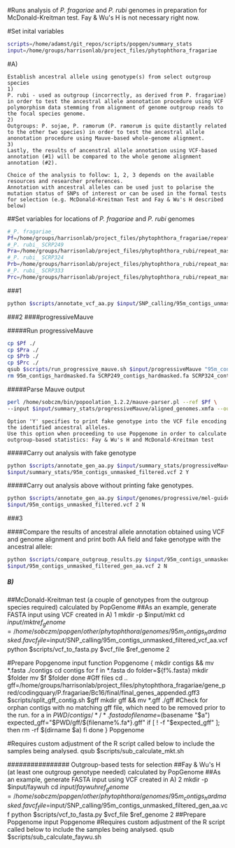 #Runs analysis of *P. fragariae* and *P. rubi* genomes in preparation for McDonald-Kreitman test. Fay & Wu's H is not necessary right now.

#Set inital variables

```bash
scripts=/home/adamst/git_repos/scripts/popgen/summary_stats
input=/home/groups/harrisonlab/project_files/phytophthora_fragariae
```

#A)

```
Establish ancestral allele using genotype(s) from select outgroup species
1)
P. rubi - used as outgroup (incorrectly, as derived from P. fragariae) in order to test the ancestral allele anonotation procedure using VCF polymorphism data stemming from alignment of genome outgroup reads to the focal species genome.
2)
Outgroups: P. sojae, P. ramorum (P. ramorum is quite distantly related to the other two species) in order to test the ancestral allele anonotation procedure using Mauve-based whole-genome alignment.
3)
Lastly, the results of ancenstral allele annotation using VCF-based annotation (#1) will be compared to the whole genome alignment annotation (#2).

Choice of the analysis to follow: 1, 2, 3 depends on the available resources and researcher preferences.
Annotation with ancestral alleles can be used just to polarise the mutation status of SNPs of interest or can be used in the formal tests for selection (e.g. McDonald-Kreitman Test and Fay & Wu's H described below)
```

##Set variables for locations of _P. fragariae_ and _P. rubi_ genomes

```bash
#_P. fragariae_
Pf=/home/groups/harrisonlab/project_files/phytophthora_fragariae/repeat_masked/P.fragariae/Bc16/filtered_contigs_repmask/95m_contigs_hardmasked.fa
#_P. rubi_ SCRP249
Pra=/home/groups/harrisonlab/project_files/phytophthora_rubi/repeat_masked/spades/P.rubi/SCRP249/filtered_contigs_repmask/SCRP249_contigs_hardmasked.fa
#_P. rubi_ SCRP324
Prb=/home/groups/harrisonlab/project_files/phytophthora_rubi/repeat_masked/spades/P.rubi/SCRP324/filtered_contigs_repmask/SCRP324_contigs_hardmasked.fa
#_P. rubi_ SCRP333
Prc=/home/groups/harrisonlab/project_files/phytophthora_rubi/repeat_masked/spades/P.rubi/SCRP333/filtered_contigs_repmask/SCRP333_contigs_hardmasked.fa
```

###1

```bash
python $scripts/annotate_vcf_aa.py $input/SNP_calling/95m_contigs_unmasked_filtered.vcf 2 SCRP249,,SCRP324,,SCRP333
```

###2
####progressiveMauve

#####Run progressiveMauve

```bash
cp $Pf ./
cp $Pra ./
cp $Prb ./
cp $Prc ./
qsub $scripts/run_progressive_mauve.sh $input/progressiveMauve "95m_contigs_hardmasked.fa SCRP249_contigs_hardmasked.fa SCRP324_contigs_hardmasked.fa SCRP333_contigs_hardmasked.fa"
rm 95m_contigs_hardmasked.fa SCRP249_contigs_hardmasked.fa SCRP324_contigs_hardmasked.fa SCRP333_contigs_hardmasked.fa
```

#####Parse Mauve output

```bash
perl /home/sobczm/bin/popoolation_1.2.2/mauve-parser.pl --ref $Pf \
--input $input/summary_stats/progressiveMauve/aligned_genomes.xmfa --output $input/summary_stats/progressiveMauve/mel-guided-alignment.txt
```

```
Option 'Y' specifies to print fake genotype into the VCF file encoding the identified ancestral alleles.
Use this option when proceeding to use Popgenome in order to calculate outgroup-based statistics: Fay & Wu's H and McDonald-Kreitman test
```

#####Carry out analysis with fake genotype

```bash
python $scripts/annotate_gen_aa.py $input/summary_stats/progressiveMauve/mel-guided-alignment.txt \
$input/summary_stats/95m_contigs_unmasked_filtered.vcf 2 Y
```

#####Carry out analysis above without printing fake genotypes.

```bash
python $scripts/annotate_gen_aa.py $input/genomes/progressive/mel-guided-alignment.txt \
$input/95m_contigs_unmasked_filtered.vcf 2 N
```

###3

####Compare the results of ancestral allele annotation obtained using VCF and genome alignment and print both AA field and fake genotype with the ancestral allele:

```bash
python $scripts/compare_outgroup_results.py $input/95m_contigs_unmasked_filtered_aa.vcf \
$input/95m_contigs_unmasked_filtered_gen_aa.vcf 2 N
```

##### B)
##McDonald-Kreitman test (a couple of genotypes from the outgroup species required) calculated by PopGenome
##As an example, generate FASTA input using VCF created in A) 1
mkdir -p $input/mkt
cd $input/mkt
ref_genome=/home/sobczm/popgen/other/phytophthora/genomes/95m_contigs_hardmasked.fa
vcf_file=$input/SNP_calling/95m_contigs_unmasked_filtered_vcf_aa.vcf
python $scripts/vcf_to_fasta.py $vcf_file $ref_genome 2

#Prepare Popgenome input
function Popgenome {
mkdir contigs && mv *.fasta ./contigs
cd contigs
for f in *.fasta
do
folder=${f%.fasta}
mkdir $folder
mv $f $folder
done
#Gff files
cd ..
gff=/home/groups/harrisonlab/project_files/phytophthora_fragariae/gene_pred/codingquary/P.fragariae/Bc16/final/final_genes_appended.gff3
$scripts/split_gff_contig.sh $gff
mkdir gff && mv *.gff ./gff
#Check for orphan contigs with no matching gff file, which need to be removed prior to the run.
for a in $PWD/contigs/*/*.fasta
do
filename=$(basename "$a")
expected_gff="$PWD/gff/${filename%.fa*}.gff"
if [ ! -f "$expected_gff" ];
then
   rm -rf $(dirname $a)
fi
done
}
Popgenome

#Requires custom adjustment of the R script called below to include the samples being analysed.
qsub $scripts/sub_calculate_mkt.sh

################ Outgroup-based tests for selection
##Fay & Wu's H (at least one outgroup genotype needed) calculated by PopGenome
##As an example, generate FASTA input using VCF created in A) 2
mkdir -p $input/faywuh
cd $input/faywuh
ref_genome=/home/sobczm/popgen/other/phytophthora/genomes/95m_contigs_hardmasked.fa
vcf_file=$input/SNP_calling/95m_contigs_unmasked_filtered_gen_aa.vcf
python $scripts/vcf_to_fasta.py $vcf_file $ref_genome 2
##Prepare Popgenome input
Popgenome
#Requires custom adjustment of the R script called below to include the samples being analysed.
qsub $scripts/sub_calculate_faywu.sh
